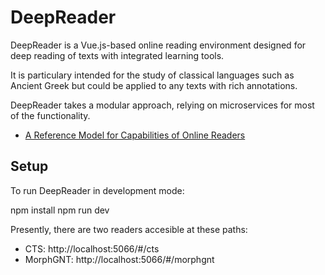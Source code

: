 # DeepReader

DeepReader is a Vue.js-based online reading environment designed for deep reading of texts with integrated learning tools.

It is particulary intended for the study of classical languages such as Ancient Greek but could be applied to any texts with rich annotations.

DeepReader takes a modular approach, relying on microservices for most of the functionality.


* [A Reference Model for Capabilities of Online Readers](https://github.com/deep-reader/DeepReader/wiki/A-Reference-Model-for-Capabilities-of-Online-Readers)

## Setup

To run DeepReader in development mode:

  npm install
  npm run dev

Presently, there are two readers accesible at these paths:

* CTS: http://localhost:5066/#/cts
* MorphGNT: http://localhost:5066/#/morphgnt
